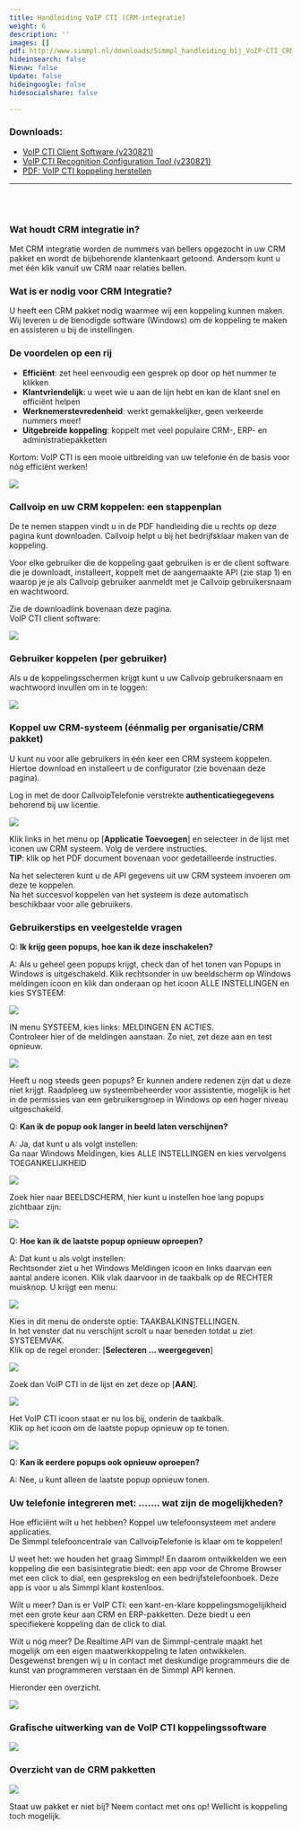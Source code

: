 ```yaml
---
title: Handleiding VoIP CTI (CRM-integratie)
weight: 6
description: ''
images: []
pdf: http://www.simmpl.nl/downloads/Simmpl_handleiding_bij_VoIP-CTI_CRM-koppelingen.pdf
hideinsearch: false
Nieuw: false
Update: false
hideingoogle: false
hidesocialshare: false

---
```

<h3>Downloads:</h3>

* [VoIP CTI Client Software (v230821)](https://downloadcloudcti.blob.core.windows.net/files/rc/VoipCTIClientSetup%202.6.21.exe)
* [VoIP CTI Recognition Configuration Tool (v230821)](https://downloadcloudcti.blob.core.windows.net/files/rc/VoipCTIConfigurationSetup%202.6.21.exe)
* [PDF: VoIP CTI koppeling herstellen](http://files.callvoip.nl/downloads/Callvoip_handleiding_VoIP_CTI_login.pdf)

<hr>
<br><br>
<h3>Wat houdt CRM integratie in?</h3>

Met CRM integratie worden de nummers van bellers opgezocht in uw CRM pakket en wordt de bijbehorende klantenkaart getoond. Andersom kunt u met één klik vanuit uw CRM naar relaties bellen.

<h3>Wat is er nodig voor CRM Integratie?</h3>

U heeft een CRM pakket nodig waarmee wij een koppeling kunnen maken. Wij leveren u de benodigde software (Windows) om de koppeling te maken en assisteren u bij de instellingen.

<h3>De voordelen op een rij</h3>

* **Efficiënt**: zet heel eenvoudig een gesprek op door op het nummer te klikken
* **Klantvriendelijk**: u weet wie u aan de lijn hebt en kan de klant snel en efficiënt helpen
* **Werknemerstevredenheid**: werkt gemakkelijker, geen verkeerde nummers meer!
* **Uitgebreide koppeling**: koppelt met veel populaire CRM-, ERP- en administratiepakketten

Kortom: VoIP CTI is een mooie uitbreiding van uw telefonie én de basis voor nóg efficiënt werken!

![](https://res.cloudinary.com/callvoip/image/upload/v1566224907/voipcti-1_ntzwi9.png)

<h3>Callvoip en uw CRM koppelen: een stappenplan</h3>

De te nemen stappen vindt u in de PDF handleiding die u rechts op deze pagina kunt downloaden. Callvoip helpt u bij het bedrijfsklaar maken van de koppeling.

Voor elke gebruiker die de koppeling gaat gebruiken is er de client software die je downloadt, installeert, koppelt met de aangemaakte API (zie stap 1) en waarop je je als Callvoip gebruiker aanmeldt met je Callvoip gebruikersnaam en wachtwoord.

Zie de downloadlink bovenaan deze pagina.  
VoIP CTI client software:

![](https://res.cloudinary.com/callvoip/image/upload/v1566225429/voipcti-3_sgykr4.png)

<h3>Gebruiker koppelen (per gebruiker)</h3>

Als u de koppelingsschermen krijgt kunt u uw Callvoip gebruikersnaam en wachtwoord invullen om in te loggen:

![](https://res.cloudinary.com/callvoip/image/upload/v1566225603/voipcti-4_xbx9l6.png)

<h3>Koppel uw CRM-systeem (éénmalig per organisatie/CRM pakket)</h3>

U kunt nu voor alle gebruikers in één keer een CRM systeem koppelen.  
Hiertoe download en installeert u de configurator (zie bovenaan deze pagina).

Log in met de door CallvoipTelefonie verstrekte **authenticatiegegevens** behorend bij uw licentie.

![](https://res.cloudinary.com/callvoip/image/upload/v1566225842/voipcti-5_wp4zfl.png)

Klik links in het menu op \[**Applicatie Toevoegen**\] en selecteer in de lijst met iconen uw CRM systeem. Volg de verdere instructies.  
**TIP**: klik op het PDF document bovenaan voor gedetailleerde instructies.

Na het selecteren kunt u de API gegevens uit uw CRM systeem invoeren om deze te koppelen.  
Na het succesvol koppelen van het systeem is deze automatisch beschikbaar voor alle gebruikers.

<h3>Gebruikerstips en veelgestelde vragen</h3>

Q: **Ik krijg geen popups, hoe kan ik deze inschakelen?**

A: Als u geheel geen popups krijgt, check dan of het tonen van Popups in Windows is uitgeschakeld. Klik rechtsonder in uw beeldscherm op Windows meldingen icoon en klik dan onderaan op het icoon ALLE INSTELLINGEN en kies SYSTEEM:

![](https://res.cloudinary.com/callvoip/image/upload/v1566290356/voipcti-6_jva3d8.png)

IN menu SYSTEEM, kies links: MELDINGEN EN ACTIES.  
Controleer hier of de meldingen aanstaan. Zo niet, zet deze aan en test opnieuw.

![](https://res.cloudinary.com/callvoip/image/upload/v1566290445/voipcti-7_actkhf.png)

Heeft u nog steeds geen popups? Er kunnen andere redenen zijn dat u deze niet krijgt.  Raadpleeg uw systeembeheerder voor assistentie, mogelijk is het in de permissies van een gebruikersgroep in Windows op een hoger niveau uitgeschakeld.

Q: **Kan ik de popup ook langer in beeld laten verschijnen?**

A: Ja, dat kunt u als volgt instellen:  
Ga naar Windows Meldingen, kies ALLE INSTELLINGEN en kies vervolgens TOEGANKELIJKHEID

![](https://res.cloudinary.com/callvoip/image/upload/v1566290584/voipcti-8_jvki1l.png)

Zoek hier naar BEELDSCHERM, hier kunt u instellen hoe lang popups zichtbaar zijn:

![](https://res.cloudinary.com/callvoip/image/upload/v1566290692/voipcti-9_svbfqy.png)

Q: **Hoe kan ik de laatste popup opnieuw oproepen?**

A: Dat kunt u als volgt instellen:  
Rechtsonder ziet u het Windows Meldingen icoon en links daarvan een aantal andere iconen.  Klik vlak daarvoor in de taakbalk op de RECHTER muisknop. U krijgt een menu:

![](https://res.cloudinary.com/callvoip/image/upload/v1566290784/voipcti-10_grvlo0.png)

Kies in dit menu de onderste optie: TAAKBALKINSTELLINGEN.  
In het venster dat nu verschijnt scrolt u naar beneden totdat u ziet: SYSTEEMVAK.  
Klik op de regel eronder: \[**Selecteren … weergegeven**\]

![](https://res.cloudinary.com/callvoip/image/upload/v1566290880/voipcti-11_ax9r7p.png)

Zoek dan VoIP CTI in de lijst en zet deze op \[**AAN**\].

![](https://res.cloudinary.com/callvoip/image/upload/v1566290950/voipcti-12_sx2ntr.png)

Het VoIP CTI icoon staat er nu los bij, onderin de taakbalk.  
Klik op het icoon om de laatste popup opnieuw op te tonen.

![](https://res.cloudinary.com/callvoip/image/upload/v1566291020/voipcti-13_q7ftc7.png)

Q: **Kan ik eerdere popups ook opnieuw oproepen?**

A: Nee, u kunt alleen de laatste popup opnieuw tonen.

<h3>Uw telefonie integreren met: …….  wat zijn de mogelijkheden?</h3>

Hoe efficiënt wilt u het hebben? Koppel uw telefoonsysteem met andere applicaties.  
De Simmpl telefooncentrale van CallvoipTelefonie is klaar om te koppelen!

U weet het: we houden het graag Simmpl! En daarom ontwikkelden we een koppeling die een basisintegratie biedt: een app voor de Chrome Browser met een click to dial, een gesprekslog en een bedrijfstelefoonboek. Deze app is voor u als Simmpl klant kostenloos.

Wilt u meer? Dan is er VoIP CTI: een kant-en-klare koppelingsmogelijikheid met een grote keur aan CRM en ERP-pakketten. Deze biedt u een specifiekere koppeling dan de click to dial.

Wilt u nóg meer? De Realtime API van de Simmpl-centrale maakt het mogelijk om een eigen maatwerkkoppeling te laten ontwikkelen. Desgewenst brengen wij u in contact met deskundige programmeurs die de kunst van programmeren verstaan én de Simmpl API kennen.

Hieronder een overzicht.

![](https://res.cloudinary.com/callvoip/image/upload/v1566291307/voipcti-14_qzv2pd.png)

<h3>Grafische uitwerking van de VoIP CTI koppelingssoftware</h3>

![](https://res.cloudinary.com/callvoip/image/upload/v1566291405/voipcti-15_qncmjy.png)

<h3>Overzicht van de CRM pakketten</h3>

![](https://res.cloudinary.com/callvoip/image/upload/v1566291488/voipcti-16_m8gkgz.png)

Staat uw pakket er niet bij? Neem contact met ons op! Wellicht is koppeling toch mogelijk.
